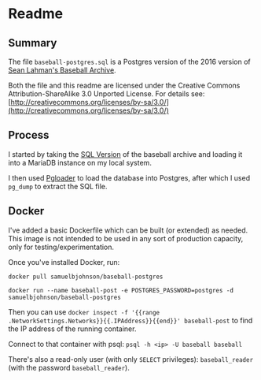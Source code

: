 # Readme

## Summary

The file `baseball-postgres.sql` is a Postgres version of the 2016 version of [Sean Lahman's Baseball Archive](http://www.seanlahman.com/baseball-archive/statistics/).

Both the file and this readme are licensed under the Creative Commons Attribution-ShareAlike 3.0 Unported License.  For details see: [http://creativecommons.org/licenses/by-sa/3.0/](http://creativecommons.org/licenses/by-sa/3.0/)

## Process

I started by taking the [SQL Version](http://seanlahman.com/files/database/lahman2016-sql.zip) of the baseball archive and loading it into a MariaDB instance on my local system.

I then used [Pgloader](https://github.com/dimitri/pgloader) to load the database into Postgres, after which I used `pg_dump` to extract the SQL file.

## Docker

I've added a basic Dockerfile which can be built (or extended) as needed. This image is not intended to be used in any sort of production capacity, only for testing/experimentation.

Once you've installed Docker, run:
```
docker pull samuelbjohnson/baseball-postgres

docker run --name baseball-post -e POSTGRES_PASSWORD=postgres -d samuelbjohnson/baseball-postgres
```

Then you can use `docker inspect -f '{{range .NetworkSettings.Networks}}{{.IPAddress}}{{end}}' baseball-post` to find the IP address of the running container.

Connect to that container with psql: `psql -h <ip> -U baseball baseball`

There's also a read-only user (with only `SELECT` privileges): `baseball_reader` (with the password `baseball_reader`).

